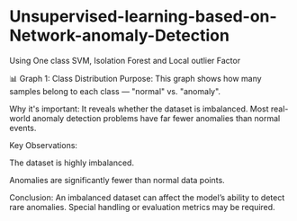 # Unsupervised-learning-based-on-Network-anomaly-Detection
Using One class SVM, Isolation Forest and Local outlier Factor


📊 Graph 1: Class Distribution
Purpose:
This graph shows how many samples belong to each class — "normal" vs. "anomaly".

Why it's important:
It reveals whether the dataset is imbalanced. Most real-world anomaly detection problems have far fewer anomalies than normal events.

Key Observations:

The dataset is highly imbalanced.

Anomalies are significantly fewer than normal data points.

Conclusion:
An imbalanced dataset can affect the model’s ability to detect rare anomalies. Special handling or evaluation metrics may be required.
